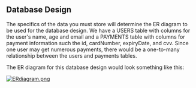 ## Database Design
The specifics of the data you must store will determine the ER diagram to be used for the database design. We have a USERS table with columns for the user's name, age and email and a PAYMENTS table with columns for payment information such the id, cardNumber, expiryDate, and cvv. Since one user may get numerous payments, there would be a one-to-many relationship between the users and payments tables.

The ER diagram for this database design would look something like this:

[![ERdiagram.png](https://i.postimg.cc/zfg0nLgV/ERdiagram.png)](https://postimg.cc/TyTVx3Q6)
